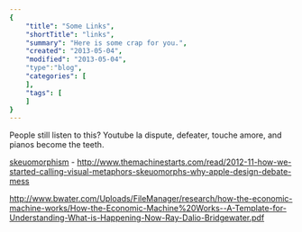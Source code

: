 ```yaml
---
{
    "title": "Some Links",
    "shortTitle": "links",
    "summary": "Here is some crap for you.",
    "created": "2013-05-04",
    "modified": "2013-05-04",
    "type":"blog",
    "categories": [
    ],
    "tags": [
    ]
}
---
```

People still listen to this? Youtube la dispute, defeater, touche amore, and pianos become the teeth.

[skeuomorphism](http://en.wikipedia.org/wiki/Skeuomorph) - <http://www.themachinestarts.com/read/2012-11-how-we-started-calling-visual-metaphors-skeuomorphs-why-apple-design-debate-mess>

<http://www.bwater.com/Uploads/FileManager/research/how-the-economic-machine-works/How-the-Economic-Machine%20Works--A-Template-for-Understanding-What-is-Happening-Now-Ray-Dalio-Bridgewater.pdf>
